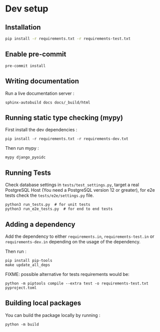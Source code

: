 # Dev setup

## Installation

```bash
pip install -r requirements.txt -r requirements-test.txt
```

## Enable pre-commit

```
pre-commit install
```

## Writing documentation

Run a live documentation server :

```
sphinx-autobuild docs docs/_build/html
```

## Running static type checking (mypy)

First install the dev dependencies :

```
pip install -r requirements.txt -r requirements-dev.txt
```

Then run mypy :

```
mypy django_pyoidc
```

## Running Tests

Check database settings in `tests/test_settings.py`, target a real PostgreSQL Host (You need a PostgreSQL version 12 or greater), for e2e tests check the `tests/e2e/settings.py` file.

```
python3 run_tests.py  # for unit tests
python3 run_e2e_tests.py  # for end to end tests
```

## Adding a dependency

Add the dependency to either `requirements.in`, `requirements-test.in` or `requirements-dev.in` 
depending on the usage of the dependency.

Then run :

```
pip install pip-tools
make update_all_deps
```

FIXME: possible alternative for tests requirements would be:
```
python -m piptools compile --extra test -o requirements-test.txt pyproject.toml
```

## Building local packages

You can build the package locally by running :

```
python -m build
```
